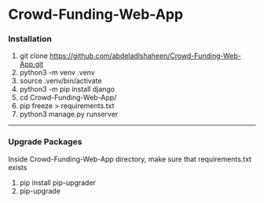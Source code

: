 # Crowd-Funding-Web-App

### Installation

1. git clone https://github.com/abdeladlshaheen/Crowd-Funding-Web-App.git
2. python3 -m venv .venv
3. source .venv/bin/activate
4. python3 -m pip install django
5. cd Crowd-Funding-Web-App/
6. pip freeze > requirements.txt
7. python3 manage.py runserver

<hr/>

### Upgrade Packages

Inside Crowd-Funding-Web-App directory, make sure that requirements.txt exists

1. pip install pip-upgrader
2. pip-upgrade
